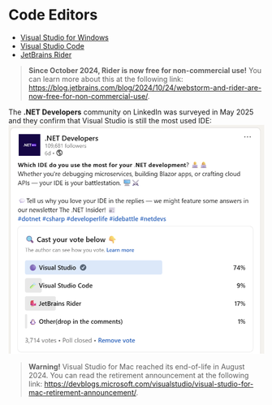 # Code Editors
- [Visual Studio for Windows](vs.md)
- [Visual Studio Code](vscode.md)
- [JetBrains Rider](rider.md)

> **Since October 2024, Rider is now free for non-commercial use!** You can learn more about this at the following link: https://blog.jetbrains.com/blog/2024/10/24/webstorm-and-rider-are-now-free-for-non-commercial-use/.

The **.NET Developers** community on LinkedIn was surveyed in May 2025 and they confirm that Visual Studio is still the most used IDE:
![Popularity of code editors and IDEs](assets/net-devs-linkedin-survey-ide.png)

> **Warning!** Visual Studio for Mac reached its end-of-life in August 2024. You can read the retirement announcement at the following link: https://devblogs.microsoft.com/visualstudio/visual-studio-for-mac-retirement-announcement/.
